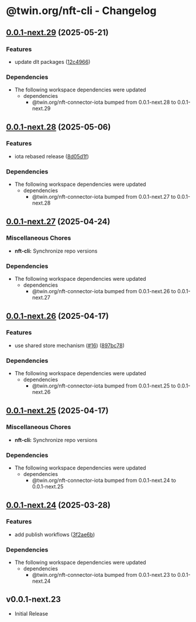 # @twin.org/nft-cli - Changelog

## [0.0.1-next.29](https://github.com/twinfoundation/nft/compare/nft-cli-v0.0.1-next.28...nft-cli-v0.0.1-next.29) (2025-05-21)


### Features

* update dlt packages ([12c4966](https://github.com/twinfoundation/nft/commit/12c4966bceb926b7cdcf1449165bee09187a426c))


### Dependencies

* The following workspace dependencies were updated
  * dependencies
    * @twin.org/nft-connector-iota bumped from 0.0.1-next.28 to 0.0.1-next.29

## [0.0.1-next.28](https://github.com/twinfoundation/nft/compare/nft-cli-v0.0.1-next.27...nft-cli-v0.0.1-next.28) (2025-05-06)


### Features

* iota rebased release ([8d05d1f](https://github.com/twinfoundation/nft/commit/8d05d1f58c1aacac983c100697ab40a314ad34ea))


### Dependencies

* The following workspace dependencies were updated
  * dependencies
    * @twin.org/nft-connector-iota bumped from 0.0.1-next.27 to 0.0.1-next.28

## [0.0.1-next.27](https://github.com/twinfoundation/nft/compare/nft-cli-v0.0.1-next.26...nft-cli-v0.0.1-next.27) (2025-04-24)


### Miscellaneous Chores

* **nft-cli:** Synchronize repo versions


### Dependencies

* The following workspace dependencies were updated
  * dependencies
    * @twin.org/nft-connector-iota bumped from 0.0.1-next.26 to 0.0.1-next.27

## [0.0.1-next.26](https://github.com/twinfoundation/nft/compare/nft-cli-v0.0.1-next.25...nft-cli-v0.0.1-next.26) (2025-04-17)


### Features

* use shared store mechanism ([#16](https://github.com/twinfoundation/nft/issues/16)) ([897bc78](https://github.com/twinfoundation/nft/commit/897bc7805248ba1388b2dd03df24c33f1633f344))


### Dependencies

* The following workspace dependencies were updated
  * dependencies
    * @twin.org/nft-connector-iota bumped from 0.0.1-next.25 to 0.0.1-next.26

## [0.0.1-next.25](https://github.com/twinfoundation/nft/compare/nft-cli-v0.0.1-next.24...nft-cli-v0.0.1-next.25) (2025-04-17)


### Miscellaneous Chores

* **nft-cli:** Synchronize repo versions


### Dependencies

* The following workspace dependencies were updated
  * dependencies
    * @twin.org/nft-connector-iota bumped from 0.0.1-next.24 to 0.0.1-next.25

## [0.0.1-next.24](https://github.com/twinfoundation/nft/compare/nft-cli-v0.0.1-next.23...nft-cli-v0.0.1-next.24) (2025-03-28)


### Features

* add publish workflows ([3f2ae6b](https://github.com/twinfoundation/nft/commit/3f2ae6b5c29da8012e01ef719c2d91a6aa80c2ad))


### Dependencies

* The following workspace dependencies were updated
  * dependencies
    * @twin.org/nft-connector-iota bumped from 0.0.1-next.23 to 0.0.1-next.24

## v0.0.1-next.23

- Initial Release
